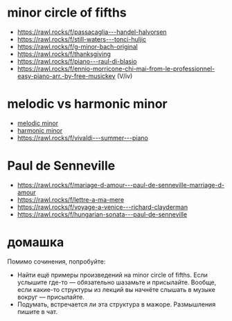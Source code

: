 # minor circle of fifths

- https://rawl.rocks/f/passacaglia---handel-halvorsen
- https://rawl.rocks/f/still-waters---tonci-huljic
- https://rawl.rocks/f/g-minor-bach-original
- https://rawl.rocks/f/thanksgiving
- https://rawl.rocks/f/piano---raul-di-blasio
- https://rawl.rocks/f/ennio-morricone-chi-mai-from-le-professionnel-easy-piano-arr.-by-free-musickey (V/iv)

# melodic vs harmonic minor

- [melodic minor](https://rawl.rocks/s/chord_scale/melodic_minor)
- [harmonic minor](https://rawl.rocks/s/scale/harmonic_minor)
- https://rawl.rocks/f/vivaldi---summer---piano

# Paul de Senneville

- https://rawl.rocks/f/mariage-d-amour---paul-de-senneville-marriage-d-amour
- https://rawl.rocks/f/lettre-a-ma-mere
- https://rawl.rocks/f/voyage-a-venice---richard-clayderman
- https://rawl.rocks/f/hungarian-sonata---paul-de-senneville

# домашка

Помимо сочинения, попробуйте:
- Найти ещё примеры произведений на minor circle of fifths. Если услышите где-то — обязательно шазамьте и присылайте. Вообще, если какие-то структуры из лекций вы начнёте слышать в музыке вокруг — присылайте.
- Подумать, встречается ли эта структура в мажоре. Размышления пишите в чат.
